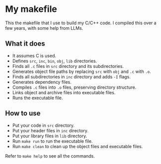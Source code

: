 # My makefile

This the makefile that I use to build my C/C++ code.
I compiled this over a few years, with some help from LLMs.

## What it does

- It assumes C is used.
- Defines `src`, `inc`, `bin`, `obj`, `lib` directories.
- Finds all `.c` files in `src` directory and its subdirectories.
- Generates object file paths by replacing `src` with `obj` and `.c` with `.o`.
- Finds all subdirectories in `inc` directory and adds `-I` flags.
- Generates dependency files.
- Compiles `.c` files into `.o` files, preserving directory structure.
- Links object and archive files into executable files.
- Runs the executable file.

## How to use

- Put your code in `src` directory.
- Put your header files in `inc` directory.
- Put your library files in `lib` directory.
- Run `make run` to run the executable file.
- Run `make clean` to clean up the object files and executable files.

Refer to `make help` to see all the commands.

